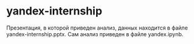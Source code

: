 # yandex-internship
Презентация, в которой приведен анализ, данных находится в файле yandex-internship.pptx.
Сам анализ приведен в  файле yandex.ipynb.
